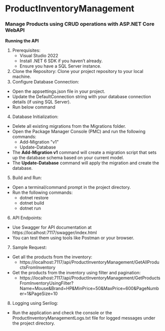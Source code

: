 # ProductInventoryManagement
### Manage Products using CRUD operations with ASP.NET Core WebAPI

**Running the API**
1. Prerequisites:
    - Visual Studio 2022
    - Install .NET 6 SDK if you haven’t already.
    - Ensure you have a SQL Server instance.
2. Clone the Repository: Clone your project repository to your local machine.
3. Configure Database Connection:
  - Open the appsettings.json file in your project.
  - Update the DefaultConnection string with your database connection details (if using SQL Server).
  - Run below command
4. Database Initialization:
  - Delete all existing migrations from the Migrations folder.
  - Open the Package Manager Console (PMC) and run the following commands:
     - Add-Migration "v1"
     - Update-Database
  - The **Add-Migration v1** command will create a migration script that sets up the database schema based on your current model.
  - The **Update-Database** command will apply the migration and create the database.
5. Build and Run:
  - Open a terminal/command prompt in the project directory.
  - Run the following commands:
    - dotnet restore
    - dotnet build
    - dotnet run
6. API Endpoints:
  - Use Swagger for API documentation at https://localhost:7117/swagger/index.html
  - You can test them using tools like Postman or your browser.
7. Sample Request:
  - Get all the products from the inventory:
    - https://localhost:7117/api/ProductInventoryManagement/GetAllProductsFromInventory
  - Get the products from the inventory using filter and pagination:
    - https://localhost:7117/api/ProductInventoryManagement/GetProductsFromInventoryUsingFilter?Name=Mouse&Brand=HP&MinPrice=50&MaxPrice=600&PageNumber=1&PageSize=10
8. Logging using Serilog:
  - Run the application and check the console or the ProductInventoryManagementLogs.txt file for logged messages under the project directory.
